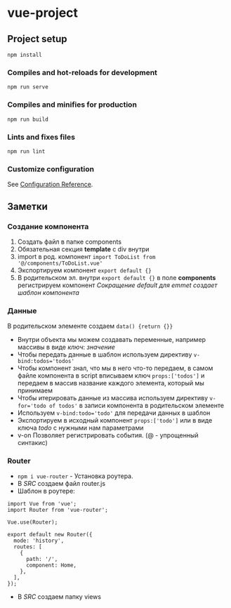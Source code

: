 # vue-project

## Project setup
```
npm install
```

### Compiles and hot-reloads for development
```
npm run serve
```

### Compiles and minifies for production
```
npm run build
```

### Lints and fixes files
```
npm run lint
```

### Customize configuration
See [Configuration Reference](https://cli.vuejs.org/config/).


## Заметки

### Создание компонента
1. Создать файл в папке components
2. Обязательная секция **template** с div внутри
3. import в род. компонент ```import ToDoList from '@/components/ToDoList.vue'```
4. Экспортируем компонент ```export default {}```
5. В родительском эл. внутри ```export default {}``` в поле **components** регистрируем компонент
*Сокращение default для emmet создает шаблон компонента*

### Данные
В родительском элементе создаем ```data() {return {}}```
- Внутри объекта мы можем создавать переменные, например массивы в виде *ключ*: *значение*
- Чтобы передать данные в шаблон используем директиву ```v-bind:todos='todos'```
- Чтобы компонент знал, что мы в него что-то передаем, в самом файле компонента в script вписываем ключ ```props:['todos']``` и передаем в массив название каждого элемента, который мы принимаем
- Чтобы итерировать данные из массива используем директиву ```v-for='todo of todos'``` в записи компонента в родительском элементе
- Используем ```v-bind:todo='todo'``` для передачи данных в шаблон
- Экспортируем в исходный компонент ```props:['todo']``` или в виде ключа *todo* с нужными нам параметрами
- v-on Позволяет регистрировать события. (@ - упрощенный синтакис)

### Router
- ```npm i vue-router``` - Установка роутера.
- В *SRC* создаем файл router.js
- Шаблон в роутере:
```
import Vue from 'vue';
import Router from 'vue-router';

Vue.use(Router);

export default new Router({
  mode: 'history',
  routes: [
    {
      path: '/',
      component: Home,
    },
  ],
});
```
- В *SRC* создаем папку views